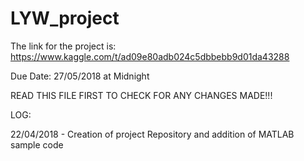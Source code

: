 # LYW_project

The link for the project is:
https://www.kaggle.com/t/ad09e80adb024c5dbbebb9d01da43288

Due Date:
27/05/2018 at Midnight 

READ THIS FILE FIRST TO CHECK FOR ANY CHANGES MADE!!!

LOG:

22/04/2018 - Creation of project Repository and addition of MATLAB sample code 

